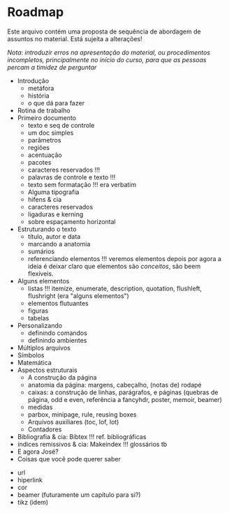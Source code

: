 Roadmap
=======

Este arquivo contém uma proposta de sequência de abordagem de assuntos
no material. Está sujeita a alterações!

*Nota*: _introduzir erros na apresentação do material, ou procedimentos
 incompletos, principalmente no início do curso, para que as pessoas
 percam a timidez de perguntar_

* Introdução
  - metáfora
  - história
  - o que dá para fazer
* Rotina de trabalho
* Primeiro documento
  - texto e seq de controle
  - um doc simples
  - parâmetros
  - regiões
  - acentuação
  - pacotes
  - caracteres reservados !!!
  - palavras de controle e texto !!!
  - texto sem formatação !!! era verbatim
  - Alguma tipografia
   - hifens & cia
   - caracteres reservados
   - ligaduras e kerning
   - sobre espaçamento horizontal   
* Estruturando o texto
  - título, autor e data
  - marcando a anatomia
  - sumários
  - referenciando elementos !!! veremos elementos depois
  por agora a ideia é deixar claro que elementos são _conceitos_, são
  beem flexíveis.
* Alguns elementos
  - listas !!! itemize, enumerate, description, quotation, flushleft,
  flushright (era "alguns elementos")
  - elementos flutuantes
   - figuras
   - tabelas
* Personalizando
  - definindo comandos
  - definindo ambientes
* Múltiplos arquivos
* Símbolos
* Matemática
* Aspectos estruturais
  - A construção da página
   - anatomia da página: margens, cabeçalho, (notas de) rodapé
   - caixas: a construção de linhas, parágrafos, e páginas (quebras de
   página, odd e even, referência a fancyhdr, poster, memoir, beamer)
   - medidas
   - parbox, minipage, rule, reusing boxes
  - Arquivos auxiliares (toc, lof, lot)
  - Contadores
* Bibliografia & cia: Bibtex !!! ref. bibliográficas
* índices remissivos & cia: Makeindex !!! glossários tb
* E agora José?
* Coisas que você pode querer saber
 - url
 - hiperlink
 - cor
 - beamer (futuramente um capítulo para si?)
 - tikz (idem)

